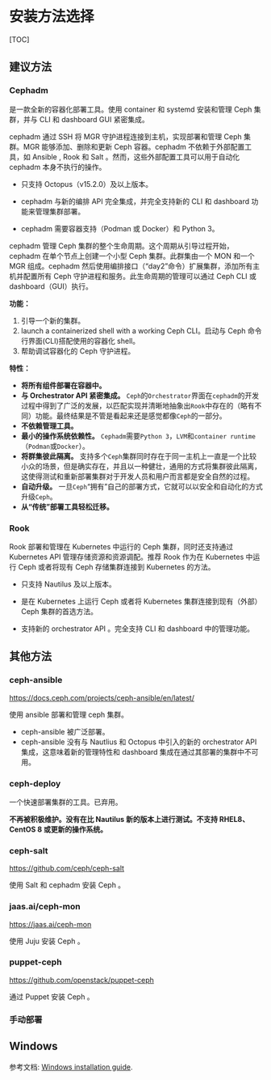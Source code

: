 # 安装方法选择

[TOC]

## 建议方法

### Cephadm

是一款全新的容器化部署工具。使用 container 和 systemd 安装和管理 Ceph 集群，并与 CLI 和 dashboard GUI 紧密集成。

cephadm 通过 SSH 将 MGR 守护进程连接到主机，实现部署和管理 Ceph 集群。MGR 能够添加、删除和更新 Ceph 容器。cephadm 不依赖于外部配置工具，如 Ansible , Rook 和 Salt 。然而，这些外部配置工具可以用于自动化 cephadm 本身不执行的操作。

- 只支持 Octopus（v15.2.0）及以上版本。

- cephadm 与新的编排 API 完全集成，并完全支持新的 CLI 和 dashboard 功能来管理集群部署。

- cephadm 需要容器支持（Podman 或 Docker）和 Python 3。

cephadm 管理 Ceph 集群的整个生命周期。这个周期从引导过程开始，cephadm 在单个节点上创建一个小型 Ceph 集群。此群集由一个 MON 和一个 MGR 组成。cephadm 然后使用编排接口（“day2”命令）扩展集群，添加所有主机并配置所有 Ceph 守护进程和服务。此生命周期的管理可以通过 Ceph CLI 或 dashboard（GUI）执行。

**功能：**

1. 引导一个新的集群。
2. launch a containerized shell with a working Ceph CLI。启动与 Ceph 命令行界面(CLI)搭配使用的容器化 shell。
3. 帮助调试容器化的 Ceph 守护进程。

**特性：**

- **将所有组件部署在容器中。**
- **与 Orchestrator API 紧密集成。** `Ceph`的`Orchestrator`界面在`cephadm`的开发过程中得到了广泛的发展，以匹配实现并清晰地抽象出`Rook`中存在的（略有不同）功能。最终结果是不管是看起来还是感觉都像`Ceph`的一部分。
- **不依赖管理工具。**
- **最小的操作系统依赖性。** `Cephadm`需要`Python 3`，`LVM`和`container runtime`（`Podman`或`Docker`）。
- **将群集彼此隔离。** 支持多个`Ceph`集群同时存在于同一主机上一直是一个比较小众的场景，但是确实存在，并且以一种健壮，通用的方式将集群彼此隔离，这使得测试和重新部署集群对于开发人员和用户而言都是安全自然的过程。
- **自动升级。** 一旦`Ceph`“拥有”自己的部署方式，它就可以以安全和自动化的方式升级`Ceph`。
- **从“传统”部署工具轻松迁移。** 

### Rook

Rook 部署和管理在 Kubernetes 中运行的 Ceph 集群，同时还支持通过 Kubernetes API 管理存储资源和资源调配。推荐 Rook 作为在 Kubernetes 中运行 Ceph 或者将现有 Ceph 存储集群连接到 Kubernetes 的方法。

- 只支持 Nautilus 及以上版本。

- 是在 Kubernetes 上运行 Ceph 或者将 Kubernetes 集群连接到现有（外部）Ceph 集群的首选方法。

- 支持新的 orchestrator API 。完全支持 CLI 和 dashboard 中的管理功能。


## 其他方法

### ceph-ansible

https://docs.ceph.com/projects/ceph-ansible/en/latest/

使用 ansible 部署和管理 ceph 集群。

- ceph-ansible 被广泛部署。
- ceph-ansible 没有与 Nautlius 和 Octopus 中引入的新的 orchestrator API 集成，这意味着新的管理特性和 dashboard 集成在通过其部署的集群中不可用。


### ceph-deploy

一个快速部署集群的工具。已弃用。

**不再被积极维护。没有在比 Nautilus 新的版本上进行测试。不支持 RHEL8、CentOS 8 或更新的操作系统。**

### ceph-salt

https://github.com/ceph/ceph-salt

使用 Salt 和 cephadm 安装 Ceph 。

### jaas.ai/ceph-mon

https://jaas.ai/ceph-mon

使用 Juju 安装 Ceph 。

### puppet-ceph

https://github.com/openstack/puppet-ceph

通过 Puppet 安装 Ceph 。

### 手动部署

## Windows

参考文档: [Windows installation guide](https://docs.ceph.com/en/latest/install/windows-install).


